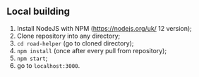 ## Local building

1. Install NodeJS with NPM (https://nodejs.org/uk/ 12 version);
2. Clone repository into any directory;
3. `cd road-helper` (go to cloned directory);
4. `npm install` (once after every pull from repository);
5. `npm start`;
6. go to `localhost:3000`.


